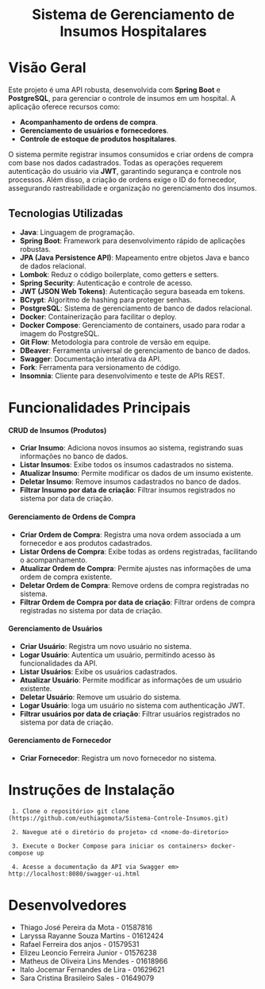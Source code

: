 <h1 align="center"> Sistema de Gerenciamento de Insumos Hospitalares </h1>


# Visão Geral

Este projeto é uma API robusta, desenvolvida com **Spring Boot** e **PostgreSQL**, para gerenciar o controle de insumos em um hospital. A aplicação oferece recursos como:

- **Acompanhamento de ordens de compra**.
- **Gerenciamento de usuários e fornecedores**.
- **Controle de estoque de produtos hospitalares**.

O sistema permite registrar insumos consumidos e criar ordens de compra com base nos dados cadastrados. Todas as operações requerem autenticação do usuário via **JWT**, garantindo segurança e controle nos processos. Além disso, a criação de ordens exige o ID do fornecedor, assegurando rastreabilidade e organização no gerenciamento dos insumos.

## Tecnologias Utilizadas

- **Java**: Linguagem de programação.
- **Spring Boot**: Framework para desenvolvimento rápido de aplicações robustas.
- **JPA (Java Persistence API)**: Mapeamento entre objetos Java e banco de dados relacional.
- **Lombok**: Reduz o código boilerplate, como getters e setters.
- **Spring Security**: Autenticação e controle de acesso.
- **JWT (JSON Web Tokens)**: Autenticação segura baseada em tokens.
- **BCrypt**: Algoritmo de hashing para proteger senhas.
- **PostgreSQL**: Sistema de gerenciamento de banco de dados relacional.
- **Docker**: Containerização para facilitar o deploy.
- **Docker Compose**: Gerenciamento de containers, usado para rodar a imagem do PostgreSQL.
- **Git Flow**: Metodologia para controle de versão em equipe.
- **DBeaver**: Ferramenta universal de gerenciamento de banco de dados.
- **Swagger**: Documentação interativa da API.
- **Fork**: Ferramenta para versionamento de código.
- **Insomnia**: Cliente para desenvolvimento e teste de APIs REST.
# Funcionalidades Principais

#### **CRUD de Insumos (Produtos)**
- **Criar Insumo**: Adiciona novos insumos ao sistema, registrando suas informações no banco de dados.
- **Listar Insumos**: Exibe todos os insumos cadastrados no sistema.
- **Atualizar Insumo**: Permite modificar os dados de um insumo existente.
- **Deletar Insumo**: Remove insumos cadastrados no banco de dados.
- **Filtrar Insumo por data de criação**: Filtrar insumos registrados no sistema por data de criação.

#### **Gerenciamento de Ordens de Compra**
- **Criar Ordem de Compra**: Registra uma nova ordem associada a um fornecedor e aos produtos cadastrados.
- **Listar Ordens de Compra**: Exibe todas as ordens registradas, facilitando o acompanhamento.
- **Atualizar Ordem de Compra**: Permite ajustes nas informações de uma ordem de compra existente.
- **Deletar Ordem de Compra**: Remove ordens de compra registradas no sistema.
- **Filtrar Ordem de Compra por data de criação**: Filtrar ordens de compra registradas no sistema por data de criação.

#### **Gerenciamento de Usuários**
- **Criar Usuário**: Registra um novo usuário no sistema.
- **Logar Usuário**: Autentica um usuário, permitindo acesso às funcionalidades da API.
- **Listar Usuários**: Exibe os usuários cadastrados.
- **Atualizar Usuário**: Permite modificar as informações de um usuário existente.
- **Deletar Usuário**: Remove um usuário do sistema.
- **Logar Usuário**: loga um usuário no sistema com authenticação JWT.
- **Filtrar usuários por data de criação**: Filtrar usuários registrados no sistema por data de criação.

#### **Gerenciamento de Fornecedor**
- **Criar Fornecedor**: Registra um novo fornecedor no sistema.


# Instruções de Instalação

``` 1. Clone o repositório> git clone (https://github.com/euthiagomota/Sistema-Controle-Insumos.git)```

``` 2. Navegue até o diretório do projeto> cd <nome-do-diretorio>```

``` 3. Execute o Docker Compose para iniciar os containers> docker-compose up```

``` 4. Acesse a documentação da API via Swagger em> http://localhost:8080/swagger-ui.html```

# Desenvolvedores

* Thiago José Pereira da Mota - 01587816
* Laryssa Rayanne Souza Martins - 01612424
* Rafael Ferreira dos anjos - 01579531
* Elizeu Leoncio Ferreira Junior - 01576238 
* Matheus de Oliveira Lins Mendes - 01618966
* Italo Jocemar Fernandes de Lira - 01629621
* Sara Cristina Brasileiro Sales - 01649079
